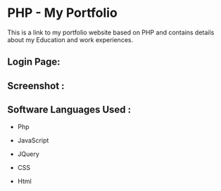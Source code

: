 # PHP - My Portfolio

This is a link to my portfolio website based on PHP and contains details about my Education and work experiences.

## Login Page:

## Screenshot :


## Software Languages Used :

* Php

* JavaScript

* JQuery

* CSS

* Html
